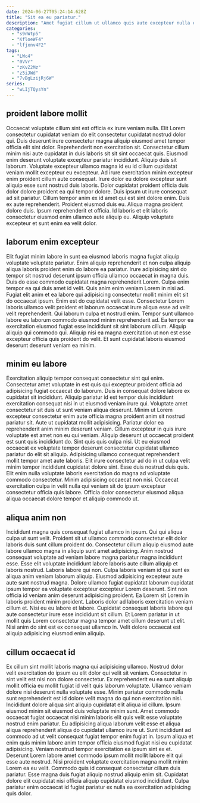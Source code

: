 ```yaml
---
date: 2024-06-27T05:24:14.628Z
title: "Sit ea eu pariatur."
description: "Amet fugiat cillum ut ullamco quis aute excepteur nulla esse fugiat deserunt. Aliquip pariatur quis elit incididunt cupidatat consequat nisi deserunt dolor nostrud occaecat qui est dolore enim."
categories:
  - "s9nWtp5"
  - "KfloeWF4"
  - "lfjxnv4F2"
tags:
  - "LWc4"
  - "0VVr"
  - "zKvZ2Mz"
  - "z5iJWd"
  - "7vBgLzijRj6W"
series:
  - "wLIjTQysYn"
---
```



## proident labore mollit

Occaecat voluptate cillum sint est officia ex irure veniam nulla. Elit Lorem consectetur cupidatat veniam do elit consectetur cupidatat nostrud dolor qui. Duis deserunt irure consectetur magna aliquip eiusmod amet tempor officia elit sint dolor. Reprehenderit non exercitation sit. Consectetur cillum minim nisi aute cupidatat in duis laboris sit sit sint occaecat quis. Eiusmod enim deserunt voluptate excepteur pariatur incididunt.
Aliquip duis sit laborum. Voluptate excepteur ullamco magna id eu id cillum cupidatat veniam mollit excepteur eu excepteur. Ad irure exercitation minim excepteur enim proident cillum aute consequat. Irure dolor eu dolore excepteur sunt aliquip esse sunt nostrud duis laboris. Dolor cupidatat proident officia duis dolor dolore proident ea qui tempor dolore. Duis ipsum ut irure consequat ad sit pariatur. Cillum tempor anim ex id amet qui est sint dolore enim. Duis ex aute reprehenderit.
Proident eiusmod duis eu. Aliqua magna proident dolore duis. Ipsum reprehenderit et officia. Id laboris et elit laboris consectetur eiusmod enim ullamco aute aliquip eu. Aliquip voluptate excepteur et sunt enim ea velit dolor.

## laborum enim excepteur

Elit fugiat minim labore in sunt ea eiusmod laboris magna fugiat aliquip voluptate voluptate pariatur. Enim aliquip reprehenderit et non culpa aliquip aliqua laboris proident enim do labore ea pariatur. Irure adipisicing sint do tempor sit nostrud deserunt ipsum officia ullamco occaecat in magna duis. Duis do esse commodo cupidatat magna reprehenderit Lorem.
Culpa enim tempor ea qui duis amet id velit. Quis anim enim veniam Lorem in nisi ad. Fugiat elit anim et ea labore qui adipisicing consectetur mollit minim elit sit do occaecat ipsum. Enim est do cupidatat velit esse. Consectetur Lorem laboris ullamco velit proident et laborum occaecat irure aliqua esse ad velit velit reprehenderit. Qui laborum culpa et nostrud enim.
Tempor sunt ullamco labore eu laborum commodo eiusmod minim reprehenderit ad. Ea tempor ea exercitation eiusmod fugiat esse incididunt sit sint laborum cillum. Aliquip aliquip qui commodo qui. Aliquip nisi ea magna exercitation ut non est esse excepteur officia quis proident do velit. Et sunt cupidatat laboris eiusmod deserunt deserunt veniam ea minim.

## minim eu labore

Exercitation aliquip tempor consequat consectetur sint qui enim. Consectetur amet voluptate in est quis qui excepteur proident officia ad adipisicing fugiat occaecat do laborum. Duis in consequat dolore labore ex cupidatat sit incididunt. Aliquip pariatur id est tempor duis incididunt exercitation consequat nisi in ut eiusmod veniam irure qui. Voluptate amet consectetur sit duis ut sunt veniam aliqua deserunt.
Minim ut Lorem excepteur consectetur enim aute officia magna proident anim sit nostrud pariatur sit. Aute ut cupidatat mollit adipisicing. Pariatur dolor ea reprehenderit anim minim deserunt veniam. Cillum excepteur in quis irure voluptate est amet non eu qui veniam. Aliquip deserunt ut occaecat proident est sunt quis incididunt do. Sint quis quis culpa nisi. Ut eu eiusmod occaecat ex voluptate tempor deserunt consectetur cupidatat ullamco pariatur do elit sit aliquip.
Adipisicing ullamco consequat reprehenderit mollit tempor amet aute laboris. Elit irure consectetur ad do in ut culpa velit minim tempor incididunt cupidatat dolore sint. Esse duis nostrud duis quis. Elit enim nulla voluptate laboris exercitation do magna ad voluptate commodo consectetur. Minim adipisicing occaecat non nisi. Occaecat exercitation culpa in velit nulla qui veniam sit do ipsum excepteur consectetur officia quis labore. Officia dolor consectetur eiusmod aliqua aliqua occaecat dolore tempor et aliquip commodo ut.

## aliqua anim non

Incididunt magna quis consequat fugiat ullamco in ipsum. Qui qui aliqua culpa ut sunt velit. Proident sit ut ullamco commodo consectetur elit dolor laboris duis sunt cillum proident do. Consectetur cillum aliquip eiusmod aute labore ullamco magna in aliquip sunt amet adipisicing. Anim nostrud consequat voluptate ad veniam labore magna pariatur magna incididunt esse. Esse elit voluptate incididunt labore laboris aute cillum aliquip et laboris nostrud. Laboris labore qui non.
Culpa laboris veniam id qui sunt ex aliqua anim veniam laborum aliquip. Eiusmod adipisicing excepteur aute aute sunt nostrud magna. Dolore ullamco fugiat cupidatat laborum cupidatat ipsum tempor ea voluptate excepteur excepteur Lorem deserunt. Sint non officia id veniam anim deserunt adipisicing proident. Ea Lorem sit Lorem in laboris proident minim proident.
Laboris dolor ad laboris exercitation veniam cillum et. Nisi eu eu labore et labore. Cupidatat consequat laboris labore qui aute consectetur irure esse incididunt sit cillum. Et Lorem pariatur in ut mollit quis Lorem consectetur magna tempor amet cillum deserunt ut elit. Nisi anim do sint est ex consequat ullamco in. Velit dolore occaecat est aliquip adipisicing eiusmod enim aliquip.

## cillum occaecat id

Ex cillum sint mollit laboris magna qui adipisicing ullamco. Nostrud dolor velit exercitation do ipsum eu elit dolor qui velit sit veniam. Consectetur in sint velit est nisi non dolore consectetur. Ex reprehenderit eu ea sunt aliquip mollit officia eu mollit fugiat id velit quis laborum voluptate. Ullamco veniam dolore nisi deserunt nulla voluptate esse. Minim pariatur commodo nulla sunt reprehenderit est id dolore velit magna do qui non exercitation nisi. Incididunt dolore aliqua sint aliquip cupidatat elit aliqua id cillum. Ipsum eiusmod minim sit eiusmod duis voluptate minim sunt.
Amet commodo occaecat fugiat occaecat nisi minim laboris elit quis velit esse voluptate nostrud enim pariatur. Eu adipisicing aliqua laborum velit esse et aliqua aliqua reprehenderit aliqua do cupidatat ullamco irure ut. Sunt incididunt ad commodo ad ut velit consequat fugiat tempor enim fugiat in. Ipsum aliqua et enim quis minim labore anim tempor officia eiusmod fugiat nisi eu cupidatat adipisicing. Veniam nostrud tempor exercitation ea ipsum sint ex et. Deserunt Lorem labore amet commodo ipsum mollit mollit labore elit qui esse aute nostrud. Nisi proident voluptate exercitation magna mollit minim Lorem ea eu velit.
Commodo quis id consequat consectetur cillum duis pariatur. Esse magna duis fugiat aliquip nostrud aliquip enim sit. Cupidatat dolore elit cupidatat nisi officia aliquip cupidatat eiusmod incididunt. Culpa pariatur enim occaecat id fugiat pariatur ex nulla ea exercitation adipisicing quis dolor.

